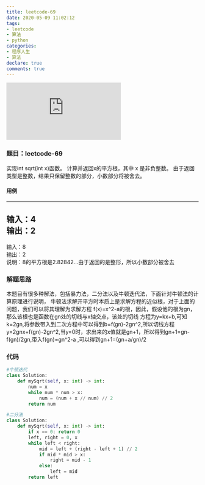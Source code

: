 ```yaml
---
title: leetcode-69
date: 2020-05-09 11:02:12
tags: 
- leetcode
- 算法
- python
categories: 
- 程序人生
- 算法
declare: true
comments: true
---
```


![图片](http://api.mtyqx.cn/api/random.php?11)
<!-- more -->

### 题目：leetcode-69
实现int sqrt(int x)函数。
计算并返回x的平方根，其中 x 是非负整数。
由于返回类型是整数，结果只保留整数的部分，小数部分将被舍去。

#### 用例
---
输入：4
<br>输出：2</br>
---
输入：8
<br>输出：2</br>
说明：8的平方根是2.82842...由于返回的是整形，所以小数部分被舍去
### 解题思路

本题目有很多种解法，包括暴力法，二分法以及牛顿迭代法，下面针对牛顿法的计算原理进行说明，
牛顿法求解开平方时本质上是求解方程的近似根，对于上面的问题，我们可以将其理解为求解方程
f(x)=x^2-a的根，因此，假设他的根为gn，那么该根也是函数在gn处的切线与x轴交点，该处的切线
方程为y=kx+b,可知k=2gn,将参数带入到二次方程中可以得到b=f(gn)-2gn^2,所以切线方程
y=2gnx+f(gn)-2gn^2,当y=0时，求出来的x值就是gn+1，所以得到gn+1=gn-f(gn)/2gn,带入f(gn)=gn^2-a
,可以得到gn+1=(gn+a/gn)/2


### 代码
```python
#牛顿迭代
class Solution:
    def mySqrt(self, x: int) -> int:
        num = x
        while num * num > x:
            num = (num + x // num) // 2
        return num
```


```python
#二分法
class Solution:
    def mySqrt(self, x: int) -> int:
        if x == 0: return 0
        left, right = 0, x
        while left < right:
            mid = left + (right - left + 1) // 2
            if mid * mid > x:
                right = mid - 1
            else:
                left = mid
        return left
```